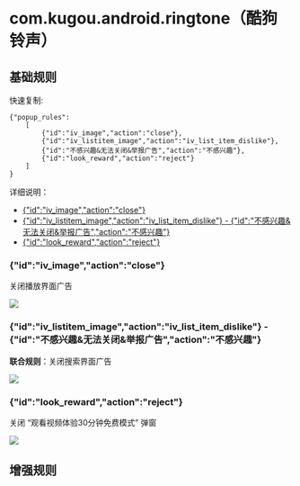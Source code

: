 # com.kugou.android.ringtone（酷狗铃声）

## 基础规则

快速复制:
```
{"popup_rules":
    [
        {"id":"iv_image","action":"close"},
        {"id":"iv_listitem_image","action":"iv_list_item_dislike"},
        {"id":"不感兴趣&无法关闭&举报广告","action":"不感兴趣"},
        {"id":"look_reward","action":"reject"}
    ]
}
```
详细说明：
- [{"id":"iv_image","action":"close"}](#idiv_imageactionclose)
- [{"id":"iv_listitem_image","action":"iv_list_item_dislike"} - {"id":"不感兴趣&无法关闭&举报广告","action":"不感兴趣"}](#idiv_listitem_imageactioniv_list_item_dislike---id不感兴趣无法关闭举报广告action不感兴趣)
- [{"id":"look_reward","action":"reject"}](#idlook_rewardactionreject)

### {"id":"iv_image","action":"close"}
关闭播放界面广告

![](./assets/播放界面广告.jpg)

### {"id":"iv_listitem_image","action":"iv_list_item_dislike"} - {"id":"不感兴趣&无法关闭&举报广告","action":"不感兴趣"}
**联合规则**：关闭搜索界面广告

![](./assets/搜索界面广告.jpg)

### {"id":"look_reward","action":"reject"}
关闭 “观看视频体验30分钟免费模式” 弹窗

![](./assets/“观看视频体验30分钟免费模式”弹窗.jpg)

## 增强规则
